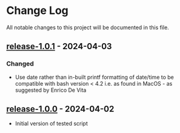 # Change Log

All notable changes to this project will be documented in this file.

## [release-1.0.1](https://github.com/SWastling/pdf2dcm_study/tree/release-1.0.1) - 2024-04-03
### Changed
- Use date rather than in-built printf formatting of date/time to be compatible 
with bash version < 4.2 i.e. as found in MacOS - as suggested by Enrico De Vita

## [release-1.0.0](https://github.com/SWastling/pdf2dcm_study/tree/release-1.0.0) - 2024-04-02

- Initial version of tested script
